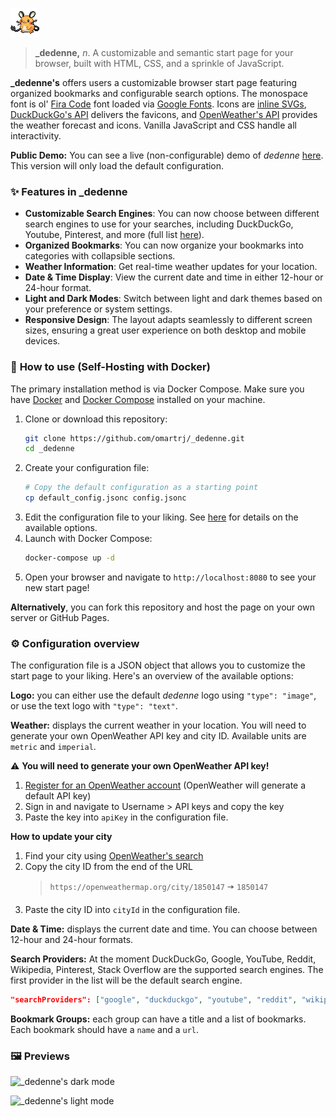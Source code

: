 ![_dedenne](assets/dedenne.png)

> **_dedenne,** _n_. A customizable and semantic start page for your browser, built with HTML, CSS, and a sprinkle of JavaScript.

**_dedenne's** offers users a customizable browser start page featuring organized bookmarks and configurable search options. The monospace font is ol' [Fira Code](https://fonts.google.com/specimen/Fira+Code) font loaded via [Google Fonts](https://fonts.google.com). Icons are [inline SVGs](https://css-tricks.com/pretty-good-svg-icon-system/), [DuckDuckGo's API](https://icons.duckduckgo.com/ip3/duckduckgo.com.ico) delivers the favicons, and [OpenWeather's API](https://openweathermap.org) provides the weather forecast and icons. Vanilla JavaScript and CSS handle all interactivity.

**Public Demo:** You can see a live (non-configurable) demo of _dedenne_  [here](https://omartrj.github.io/_dedenne/). This version will only load the default configuration.

### ✨ **Features in _dedenne**
- **Customizable Search Engines**: You can now choose between different search engines to use for your searches, including DuckDuckGo, Youtube, Pinterest, and more (full list [here](#supported-providers)).
- **Organized Bookmarks**: You can now organize your bookmarks into categories with collapsible sections.
- **Weather Information**: Get real-time weather updates for your location.
- **Date & Time Display**: View the current date and time in either 12-hour or 24-hour format.
- **Light and Dark Modes**: Switch between light and dark themes based on your preference or system settings.
- **Responsive Design**: The layout adapts seamlessly to different screen sizes, ensuring a great user experience on both desktop and mobile devices.

### 🚀 **How to use (Self-Hosting with Docker)**
The primary installation method is via Docker Compose. Make sure you have [Docker](https://docs.docker.com/get-docker/) and [Docker Compose](https://docs.docker.com/compose/install/) installed on your machine.
1. Clone or download this repository:
    ```bash
    git clone https://github.com/omartrj/_dedenne.git
    cd _dedenne
   ```
2. Create your configuration file:
    ```bash
    # Copy the default configuration as a starting point
    cp default_config.jsonc config.jsonc
    ```
3. Edit the configuration file to your liking. See [here](#⚙️-configuration-overview) for details on the available options.
4. Launch with Docker Compose:
    ```bash
    docker-compose up -d
    ```
5. Open your browser and navigate to `http://localhost:8080` to see your new start page!

**Alternatively**, you can fork this repository and host the page on your own server or GitHub Pages.

### ⚙️ **Configuration overview**
The configuration file is a JSON object that allows you to customize the start page to your liking. Here's an overview of the available options:

**Logo:** you can either use the default _dedenne_ logo using `"type": "image"`, or use the text logo with `"type": "text"`. 

**Weather:** displays the current weather in your location. You will need to generate your own OpenWeather API key and city ID. Available units are `metric` and `imperial`.

⚠️ **You will need to generate your own OpenWeather API key!**
1. [Register for an OpenWeather account](https://home.openweathermap.org/users/sign_up) (OpenWeather will generate a default API key)
2. Sign in and navigate to Username > API keys and copy the key
3. Paste the key into `apiKey` in the configuration file.

**How to update your city**
1. Find your city using [OpenWeather's search](https://openweathermap.org/find)
2. Copy the city ID from the end of the URL
    > `https://openweathermap.org/city/1850147` 🠆 `1850147`
3. Paste the city ID into `cityId` in the configuration file.

**Date & Time:** displays the current date and time. You can choose between 12-hour and 24-hour formats.

**Search Providers:** <a id=supported-providers></a>At the moment DuckDuckGo, Google, YouTube, Reddit, Wikipedia, Pinterest, Stack Overflow are the supported search engines. The first provider in the list will be the default search engine.
```json
"searchProviders": ["google", "duckduckgo", "youtube", "reddit", "wikipedia", "pinterest", "stackoverflow"]
```

**Bookmark Groups:** each group can have a title and a list of bookmarks. Each bookmark should have a `name` and a `url`.

### 🖼️ Previews

![_dedenne's dark mode](https://imgur.com/wJEOZPp.jpg)

![_dedenne's light mode](https://imgur.com/B1U6hEO.jpg)




 


